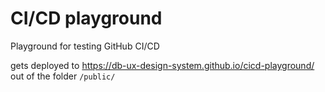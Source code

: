 # CI/CD playground

Playground for testing GitHub CI/CD

gets deployed to https://db-ux-design-system.github.io/cicd-playground/ out of the folder `/public/`
